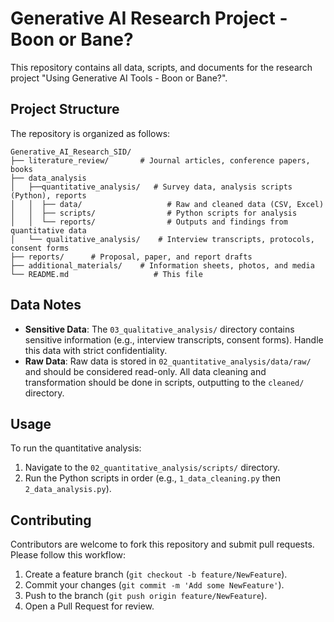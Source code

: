 # Generative AI Research Project - Boon or Bane?

This repository contains all data, scripts, and documents for the research project "Using Generative AI Tools - Boon or Bane?".

## Project Structure

The repository is organized as follows:

```
Generative_AI_Research_SID/
├── literature_review/       # Journal articles, conference papers, books
├── data_analysis
│   ├──quantitative_analysis/   # Survey data, analysis scripts (Python), reports
│   │  ├── data/                   # Raw and cleaned data (CSV, Excel)
│   │  ├── scripts/                # Python scripts for analysis
│   │  └── reports/                # Outputs and findings from quantitative data
│   └── qualitative_analysis/    # Interview transcripts, protocols, consent forms
├── reports/      # Proposal, paper, and report drafts
├── additional_materials/    # Information sheets, photos, and media
└── README.md                   # This file
```

## Data Notes

*   **Sensitive Data**: The `03_qualitative_analysis/` directory contains sensitive information (e.g., interview transcripts, consent forms). Handle this data with strict confidentiality.
*   **Raw Data**: Raw data is stored in `02_quantitative_analysis/data/raw/` and should be considered read-only. All data cleaning and transformation should be done in scripts, outputting to the `cleaned/` directory.

## Usage

To run the quantitative analysis:
1.  Navigate to the `02_quantitative_analysis/scripts/` directory.
2.  Run the Python scripts in order (e.g., `1_data_cleaning.py` then `2_data_analysis.py`).

## Contributing

Contributors are welcome to fork this repository and submit pull requests. Please follow this workflow:
1.  Create a feature branch (`git checkout -b feature/NewFeature`).
2.  Commit your changes (`git commit -m 'Add some NewFeature'`).
3.  Push to the branch (`git push origin feature/NewFeature`).
4.  Open a Pull Request for review.
